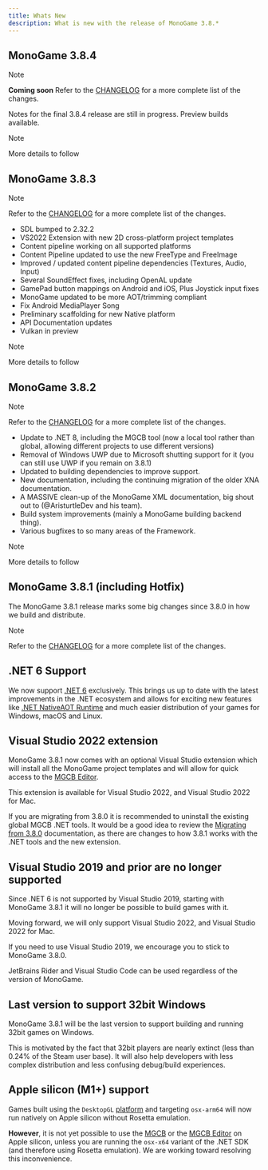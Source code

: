 ```yaml
---
title: Whats New
description: What is new with the release of MonoGame 3.8.*
---
```


## MonoGame 3.8.4

> [!NOTE]
> **Coming soon**
> Refer to the [CHANGELOG](https://github.com/MonoGame/MonoGame/blob/develop/CHANGELOG.md) for a more complete list of the changes.

Notes for the final 3.8.4 release are still in progress.  Preview builds available.

> [!NOTE]
> More details to follow

## MonoGame 3.8.3

> [!NOTE]
> Refer to the [CHANGELOG](https://github.com/MonoGame/MonoGame/blob/develop/CHANGELOG.md) for a more complete list of the changes.

* SDL bumped to 2.32.2
* VS2022 Extension with new 2D cross-platform project templates
* Content pipeline working on all supported platforms
* Content Pipeline updated to use the new FreeType and FreeImage
* Improved / updated content pipeline dependencies (Textures, Audio, Input)
* Several SoundEffect fixes, including OpenAL update
* GamePad button mappings on Android and iOS, Plus Joystick input fixes
* MonoGame updated to be more AOT/trimming compliant
* Fix Android MediaPlayer Song
* Preliminary scaffolding for new Native platform
* API Documentation updates
* Vulkan in preview

> [!NOTE]
> More details to follow

## MonoGame 3.8.2

> [!NOTE]
> Refer to the [CHANGELOG](https://github.com/MonoGame/MonoGame/blob/develop/CHANGELOG.md) for a more complete list of the changes.

* Update to .NET 8, including the MGCB tool (now a local tool rather than global, allowing different projects to use different versions)
* Removal of Windows UWP due to Microsoft shutting support for it (you can still use UWP if you remain on 3.8.1)
* Updated to building dependencies to improve support.
* New documentation, including the continuing migration of the older XNA documentation.
* A MASSIVE clean-up of the MonoGame XML documentation, big shout out to (@AristurtleDev and his team).
* Build system improvements (mainly a MonoGame building backend thing).
* Various bugfixes to so many areas of the Framework.

> [!NOTE]
> More details to follow

## MonoGame 3.8.1 (including Hotfix)

The MonoGame 3.8.1 release marks some big changes since 3.8.0 in how we build and distribute.

> [!NOTE]
> Refer to the [CHANGELOG](https://github.com/MonoGame/MonoGame/blob/develop/CHANGELOG.md) for a more complete list of the changes.

## .NET 6 Support

We now support [.NET 6](https://docs.microsoft.com/en-us/dotnet/core/introduction) exclusively.  This brings us up to date with the latest improvements in the .NET ecosystem and allows for exciting new features like [.NET NativeAOT Runtime](https://github.com/dotnet/runtimelab/tree/feature/NativeAOT) and much easier distribution of your games for Windows, macOS and Linux.

## Visual Studio 2022 extension

MonoGame 3.8.1 now comes with an optional Visual Studio extension which will install all the MonoGame project templates and will allow for quick access to the [MGCB Editor](./getting_started/tools/mgcb_editor.md).

This extension is available for Visual Studio 2022, and Visual Studio 2022 for Mac.

If you are migrating from 3.8.0 it is recommended to uninstall the existing global MGCB .NET tools. It would be a good idea to review the [Migrating from 3.8.0](./migration/migrate_38.md) documentation, as there are changes to how 3.8.1 works with the .NET tools and the new extension.

## Visual Studio 2019 and prior are no longer supported

Since .NET 6 is not supported by Visual Studio 2019, starting with MonoGame 3.8.1 it will no longer be possible to build games with it.

Moving forward, we will only support Visual Studio 2022, and Visual Studio 2022 for Mac.

If you need to use Visual Studio 2019, we encourage you to stick to MonoGame 3.8.0.

JetBrains Rider and Visual Studio Code can be used regardless of the version of MonoGame.

## Last version to support 32bit Windows

MonoGame 3.8.1 will be the last version to support building and running 32bit games on Windows.

This is motivated by the fact that 32bit players are nearly extinct (less than 0.24% of the Steam user base). It will also help developers with less complex distribution and less confusing debug/build experiences.

## Apple silicon (M1+) support

Games built using the ```DesktopGL``` [platform](./getting_started/platforms.md) and targeting ```osx-arm64``` will now run natively on Apple silicon without Rosetta emulation.

**However**, it is not yet possible to use the [MGCB](./getting_started/tools/mgcb.md) or the [MGCB Editor](./getting_started/tools/mgcb_editor.md) on Apple silicon, unless you are running the ```osx-x64``` variant of the .NET SDK (and therefore using Rosetta emulation). We are working toward resolving this inconvenience.
